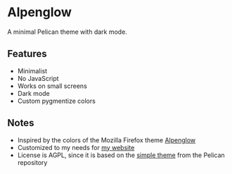# Alpenglow

A minimal Pelican theme with dark mode.

## Features

- Minimalist
- No JavaScript
- Works on small screens
- Dark mode
- Custom pygmentize colors

## Notes

- Inspired by the colors of the Mozilla Firefox theme [Alpenglow](https://addons.mozilla.org/en-US/firefox/addon/firefox-alpenglow/)
- Customized to my needs for [my website](https://mbernhardt.net)
- License is AGPL, since it is based on the [simple theme](https://github.com/getpelican/pelican/tree/main/pelican/themes/simple) from the Pelican repository
